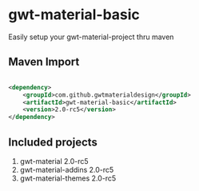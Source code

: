 # gwt-material-basic
Easily setup your gwt-material-project thru maven

## Maven Import
``` xml

<dependency>
    <groupId>com.github.gwtmaterialdesign</groupId>
    <artifactId>gwt-material-basic</artifactId>
    <version>2.0-rc5</version>
</dependency>

```

## Included projects
1. gwt-material 2.0-rc5
2. gwt-material-addins 2.0-rc5
3. gwt-material-themes 2.0-rc5
